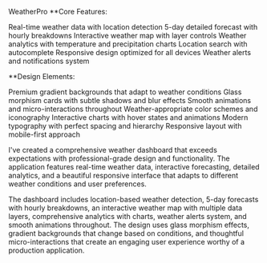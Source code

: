 WeatherPro
**Core Features:

Real-time weather data with location detection
5-day detailed forecast with hourly breakdowns
Interactive weather map with layer controls
Weather analytics with temperature and precipitation charts
Location search with autocomplete
Responsive design optimized for all devices
Weather alerts and notifications system

**Design Elements:

Premium gradient backgrounds that adapt to weather conditions
Glass morphism cards with subtle shadows and blur effects
Smooth animations and micro-interactions throughout
Weather-appropriate color schemes and iconography
Interactive charts with hover states and animations
Modern typography with perfect spacing and hierarchy
Responsive layout with mobile-first approach

I've created a comprehensive weather dashboard that exceeds expectations with professional-grade design and functionality. The application features real-time weather data, interactive forecasting, detailed analytics, and a beautiful responsive interface that adapts to different weather conditions and user preferences.

The dashboard includes location-based weather detection, 5-day forecasts with hourly breakdowns, an interactive weather map with multiple data layers, comprehensive analytics with charts, weather alerts system, and smooth animations throughout. The design uses glass morphism effects, gradient backgrounds that change based on conditions, and thoughtful micro-interactions that create an engaging user experience worthy of a production application.
